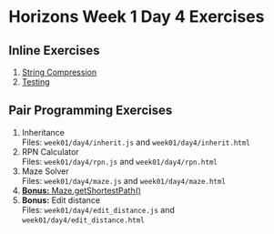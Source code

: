 # Horizons Week 1 Day 4 Exercises

## Inline Exercises

1. [String Compression](string_compression.md)
1. [Testing](testing.md)

## Pair Programming Exercises

1. Inheritance <br>
   Files: `week01/day4/inherit.js` and `week01/day4/inherit.html`
1. RPN Calculator <br>
   Files: `week01/day4/rpn.js` and `week01/day4/rpn.html`
1. Maze Solver <br>
   Files: `week01/day4/maze.js` and `week01/day4/maze.html`
1. [**Bonus:** Maze.getShortestPath()](maze_bonus.md)
1. **Bonus:** Edit distance <br>
   Files: `week01/day4/edit_distance.js` and `week01/day4/edit_distance.html`

